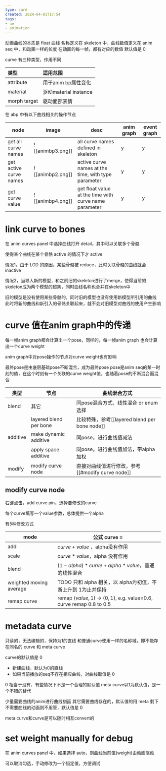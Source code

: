 ```yaml
---
type: card
created: 2024-04-01T17:54
tags:
- ue
- animation
---
```


动画曲线的本质是 float 曲线
名称定义在 skeleton 中，曲线数值定义在 anim seq 中，和动画一样的长度
在动画的每一帧，都有对应的数值
默认值是 0

curve 有三种类型，作用不同

| 类型           | 适用范围                |
| :----------- | :------------------ |
| attribute    | 用于anim bp属性变化
| material     | 驱动material instance |
| morph target | 驱动面部表情              |

在 abp 中有以下曲线相关的操作节点

| node                   | image            | desc                                                  | anim graph | event graph |
| ---------------------- | ---------------- | ----------------------------------------------------- | ---------- | ----------- |
| get all curve names    | ![[animbp3.png]] | all curve names defined in skeleton                   | y          | y           |
| get active curve names | ![[animbp2.png]] | active curve names at the time, with type parameter   | y          | y           |
| get curve value        | ![[animbp4.png]] | get float value at the time with curve name parameter | y          | y           |


# link curve to bones 

在 anim curves panel 中选择曲线打开 detail，其中可以关联多个骨骼

使得某个曲线在某个骨骼 active 的情况下才 active

情况1，由于 LOD 的原因，某些骨骼被 reduce，此时关联骨骼的曲线就会 inactive

情况2，当导入新的模型，和之前旧的skeleton进行了merge，使得当前的skeleton成为两个模型的超集，同时曲线名称也合并在skeleton中

旧的模型是没有使用某些骨骼的，同时旧的模型也没有使用新模型所引用的曲线
此时将新的曲线和新引入的骨骼关联起来，就不会对旧模型对曲线的使用产生影响


# curve 值在anim graph中的传递 

每一帧anim graph都会计算出一个pose，同样的，每一帧anim graph 也会计算出一个curve weight

anim graph中对pose操作的节点对curve weight也有影响

最终pose是由底层基础pose不断混合，成为最终pose
pose是anim seq的某一时刻的值，在这个时刻有一个关联的curve weight值，也随着pose的不断混合而混合


| 类型       | 节点                     | 曲线混合方式                                 |
| -------- | ---------------------- | -------------------------------------- |
| blend    | 其它                     | 同pose混合方式，线性混合 or enum 选择              |
|          | layered blend per bone | 比较特殊，参考[[layered blend per bone node]] |
| additive | make dynamic additive  | 同pose，进行曲线值减法                          |
|          | apply space additive   | 同pose，进行曲线值加法，带alpha加权                 |
| modify   | modify curve node      | 直接对曲线值进行修改，参考 [[#modify curve node]]   |

## modify curve node

右键点击，add curve pin，选择要修改的curve

每个curve填写一个value参数，总体提供一个alpha

有5种修改方式


| mode                    | 公式 curve =                                                             |
| ----------------------- | ---------------------------------------------------------------------- |
| add                     | $curve + value$ ，alpha没有作用                                             |
| scale                   | $curve * value$，alpha 没有作用                                             |
| blend                   | $(1-alpha)*curve + alpha*value$，普通的线性混合                                |
| weighted moving average | TODO 只和 alpha 相关，以 alpha为初值，不断上升到 1为止并保持                               |
| remap curve             | remap $(value, 1)$ -> $(0, 1)$, e.g. value=0.6, curve remap 0.8 to 0.5 |

# metadata curve

只读的，无法编辑的，保持为1的直线
和普通curve使用一样的名称域，即不能存在同名的 curve 和 meta curve

curve的默认值是 0
- 新建曲线，默认为0的直线
- 如果当前播放的seq不存在相应曲线，对曲线取值是 0

0 相当于没有，有些情况下不是一个合理的默认值
meta curve以1为默认值，是一个不错的替代

少量需要曲线的anim进行曲线刻画
其它需要曲线存在的，默认值的用 meta
剩下不需要曲线的动画则不用管，默认值是 0

meta curve和curve是可以随时相互convert的

# set weight manually for debug

在 anim curves panel 中，如果选择 auto，则曲线当前值(weight)由动画驱动

可以取消勾选，手动修改为一个恒定值，方便调试
